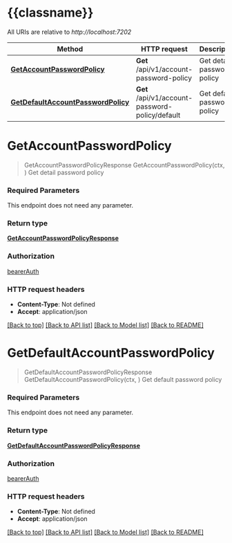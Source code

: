 # {{classname}}

All URIs are relative to *http://localhost:7202*

Method | HTTP request | Description
------------- | ------------- | -------------
[**GetAccountPasswordPolicy**](AccountPasswordPolicyClientQueryControllerApi.md#GetAccountPasswordPolicy) | **Get** /api/v1/account-password-policy | Get detail password policy
[**GetDefaultAccountPasswordPolicy**](AccountPasswordPolicyClientQueryControllerApi.md#GetDefaultAccountPasswordPolicy) | **Get** /api/v1/account-password-policy/default | Get default password policy

# **GetAccountPasswordPolicy**
> GetAccountPasswordPolicyResponse GetAccountPasswordPolicy(ctx, )
Get detail password policy

### Required Parameters
This endpoint does not need any parameter.

### Return type

[**GetAccountPasswordPolicyResponse**](GetAccountPasswordPolicyResponse.md)

### Authorization

[bearerAuth](../README.md#bearerAuth)

### HTTP request headers

 - **Content-Type**: Not defined
 - **Accept**: application/json

[[Back to top]](#) [[Back to API list]](../README.md#documentation-for-api-endpoints) [[Back to Model list]](../README.md#documentation-for-models) [[Back to README]](../README.md)

# **GetDefaultAccountPasswordPolicy**
> GetDefaultAccountPasswordPolicyResponse GetDefaultAccountPasswordPolicy(ctx, )
Get default password policy

### Required Parameters
This endpoint does not need any parameter.

### Return type

[**GetDefaultAccountPasswordPolicyResponse**](GetDefaultAccountPasswordPolicyResponse.md)

### Authorization

[bearerAuth](../README.md#bearerAuth)

### HTTP request headers

 - **Content-Type**: Not defined
 - **Accept**: application/json

[[Back to top]](#) [[Back to API list]](../README.md#documentation-for-api-endpoints) [[Back to Model list]](../README.md#documentation-for-models) [[Back to README]](../README.md)

